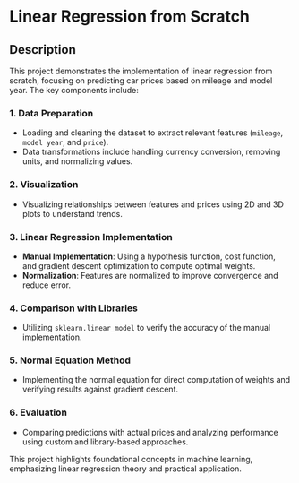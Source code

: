 # Linear Regression from Scratch

## Description

This project demonstrates the implementation of linear regression from scratch, focusing on predicting car prices based on mileage and model year. The key components include:

### 1. Data Preparation  
- Loading and cleaning the dataset to extract relevant features (`mileage`, `model year`, and `price`).
- Data transformations include handling currency conversion, removing units, and normalizing values.

### 2. Visualization  
- Visualizing relationships between features and prices using 2D and 3D plots to understand trends.

### 3. Linear Regression Implementation  
- **Manual Implementation**: Using a hypothesis function, cost function, and gradient descent optimization to compute optimal weights.  
- **Normalization**: Features are normalized to improve convergence and reduce error.

### 4. Comparison with Libraries  
- Utilizing `sklearn.linear_model` to verify the accuracy of the manual implementation.

### 5. Normal Equation Method  
- Implementing the normal equation for direct computation of weights and verifying results against gradient descent.

### 6. Evaluation  
- Comparing predictions with actual prices and analyzing performance using custom and library-based approaches.

This project highlights foundational concepts in machine learning, emphasizing linear regression theory and practical application.
